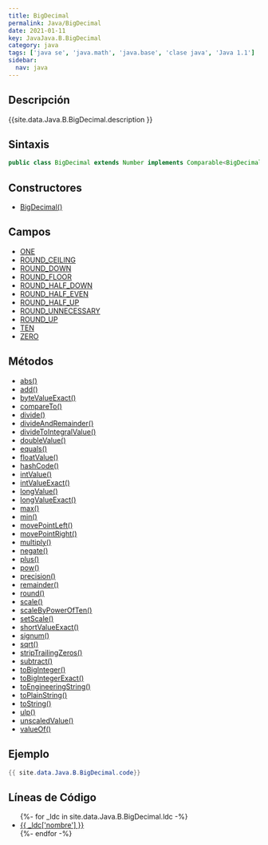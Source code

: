 ```yaml
---
title: BigDecimal
permalink: Java/BigDecimal
date: 2021-01-11
key: JavaJava.B.BigDecimal
category: java
tags: ['java se', 'java.math', 'java.base', 'clase java', 'Java 1.1']
sidebar: 
  nav: java
---
```


## Descripción
{{site.data.Java.B.BigDecimal.description }}

## Sintaxis
~~~java
public class BigDecimal extends Number implements Comparable<BigDecimal>
~~~

## Constructores
* [BigDecimal()](/Java/BigDecimal/BigDecimal/)

## Campos
* [ONE](/Java/BigDecimal/ONE)
* [ROUND_CEILING](/Java/BigDecimal/ROUND_CEILING)
* [ROUND_DOWN](/Java/BigDecimal/ROUND_DOWN)
* [ROUND_FLOOR](/Java/BigDecimal/ROUND_FLOOR)
* [ROUND_HALF_DOWN](/Java/BigDecimal/ROUND_HALF_DOWN)
* [ROUND_HALF_EVEN](/Java/BigDecimal/ROUND_HALF_EVEN)
* [ROUND_HALF_UP](/Java/BigDecimal/ROUND_HALF_UP)
* [ROUND_UNNECESSARY](/Java/BigDecimal/ROUND_UNNECESSARY)
* [ROUND_UP](/Java/BigDecimal/ROUND_UP)
* [TEN](/Java/BigDecimal/TEN)
* [ZERO](/Java/BigDecimal/ZERO)

## Métodos
* [abs()](/Java/BigDecimal/abs)
* [add()](/Java/BigDecimal/add)
* [byteValueExact()](/Java/BigDecimal/byteValueExact)
* [compareTo()](/Java/BigDecimal/compareTo)
* [divide()](/Java/BigDecimal/divide)
* [divideAndRemainder()](/Java/BigDecimal/divideAndRemainder)
* [divideToIntegralValue()](/Java/BigDecimal/divideToIntegralValue)
* [doubleValue()](/Java/BigDecimal/doubleValue)
* [equals()](/Java/BigDecimal/equals)
* [floatValue()](/Java/BigDecimal/floatValue)
* [hashCode()](/Java/BigDecimal/hashCode)
* [intValue()](/Java/BigDecimal/intValue)
* [intValueExact()](/Java/BigDecimal/intValueExact)
* [longValue()](/Java/BigDecimal/longValue)
* [longValueExact()](/Java/BigDecimal/longValueExact)
* [max()](/Java/BigDecimal/max)
* [min()](/Java/BigDecimal/min)
* [movePointLeft()](/Java/BigDecimal/movePointLeft)
* [movePointRight()](/Java/BigDecimal/movePointRight)
* [multiply()](/Java/BigDecimal/multiply)
* [negate()](/Java/BigDecimal/negate)
* [plus()](/Java/BigDecimal/plus)
* [pow()](/Java/BigDecimal/pow)
* [precision()](/Java/BigDecimal/precision)
* [remainder()](/Java/BigDecimal/remainder)
* [round()](/Java/BigDecimal/round)
* [scale()](/Java/BigDecimal/scale)
* [scaleByPowerOfTen()](/Java/BigDecimal/scaleByPowerOfTen)
* [setScale()](/Java/BigDecimal/setScale)
* [shortValueExact()](/Java/BigDecimal/shortValueExact)
* [signum()](/Java/BigDecimal/signum)
* [sqrt()](/Java/BigDecimal/sqrt)
* [stripTrailingZeros()](/Java/BigDecimal/stripTrailingZeros)
* [subtract()](/Java/BigDecimal/subtract)
* [toBigInteger()](/Java/BigDecimal/toBigInteger)
* [toBigIntegerExact()](/Java/BigDecimal/toBigIntegerExact)
* [toEngineeringString()](/Java/BigDecimal/toEngineeringString)
* [toPlainString()](/Java/BigDecimal/toPlainString)
* [toString()](/Java/BigDecimal/toString)
* [ulp()](/Java/BigDecimal/ulp)
* [unscaledValue()](/Java/BigDecimal/unscaledValue)
* [valueOf()](/Java/BigDecimal/valueOf)

## Ejemplo
~~~java
{{ site.data.Java.B.BigDecimal.code}}
~~~

## Líneas de Código
<ul>
{%- for _ldc in site.data.Java.B.BigDecimal.ldc -%}
   <li>
       <a href="{{_ldc['url'] }}">{{ _ldc['nombre'] }}</a>
   </li>
{%- endfor -%}
</ul>
